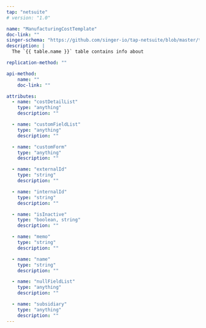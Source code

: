 ```yaml
---
tap: "netsuite"
# version: "1.0"

name: "ManufacturingCostTemplate"
doc-link: ""
singer-schema: "https://github.com/singer-io/tap-netsuite/blob/master/tap_netsuite/schemas/ManufacturingCostTemplate.json"
description: |
  The `{{ table.name }}` table contains info about 

replication-method: ""

api-method:
    name: ""
    doc-link: ""

attributes:
  - name: "costDetailList"
    type: "anything"
    description: ""

  - name: "customFieldList"
    type: "anything"
    description: ""

  - name: "customForm"
    type: "anything"
    description: ""

  - name: "externalId"
    type: "string"
    description: ""

  - name: "internalId"
    type: "string"
    description: ""

  - name: "isInactive"
    type: "boolean, string"
    description: ""

  - name: "memo"
    type: "string"
    description: ""

  - name: "name"
    type: "string"
    description: ""

  - name: "nullFieldList"
    type: "anything"
    description: ""

  - name: "subsidiary"
    type: "anything"
    description: ""
---
```

